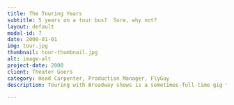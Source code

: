 ```yaml
---
title: The Touring Years
subtitle: 5 years on a tour bus?  Sure, why not?
layout: default
modal-id: 7
date: 2000-01-01
img: tour.jpg
thumbnail: tour-thumbnail.jpg
alt: image-alt
project-date: 2000
client: Theater Goers
category: Head Carpenter, Production Manager, FlyGuy
description: Touring with Broadway shows is a sometimes-full-time gig that I've been doing off and on for over 15 years. The list is varied. Annie, Jekyll & Hyde, Cinderella, Cabaret, Seussical The Musical, Bombay Dreams, Movin' Out, High School Musical 2, Dr. Dolittle, Peter Pan.  | I've also worked on a few shows that didn't tour... The Pirate Queen, Tarzan, Carrie, Footloose, Anything Goes. | My favorite shows to do are the shows where I'm a flyguy.  Seussical, Dolittle, Tarzan, Carrie, The Pirate Queen, and Peter Pan.  

---
```



